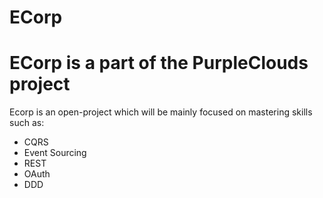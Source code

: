 # ECorp
# ECorp is a part of the PurpleClouds project
Ecorp is an open-project which will be mainly focused on mastering skills such as:
- CQRS
- Event Sourcing
- REST
- OAuth
- DDD